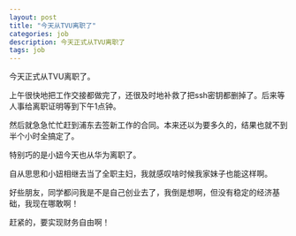 ```yaml
---
layout: post
title: "今天从TVU离职了"
categories: job
description: 今天正式从TVU离职了
tags: job
---
```

今天正式从TVU离职了。

上午很快地把工作交接都做完了，还很及时地补救了把ssh密钥都删掉了。后来等人事给离职证明等到下午1点钟。

然后就急急忙忙赶到浦东去签新工作的合同。本来还以为要多久的，结果也就不到半个小时全搞定了。

特别巧的是小妞今天也从华为离职了。

自从思思和小妞相继去当了全职主妇，我就感叹啥时候我家妹子也能这样啊。

好些朋友，同学都问我是不是自己创业去了，我倒是想啊，但没有稳定的经济基础，我现在哪敢啊！

赶紧的，要实现财务自由啊！
